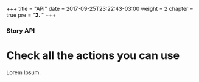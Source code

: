 +++
title = "API"
date = 2017-09-25T23:22:43-03:00
weight = 2
chapter = true
pre = "<b>2. </b>"
+++

### Story API

# Check all the actions you can use

Lorem Ipsum.